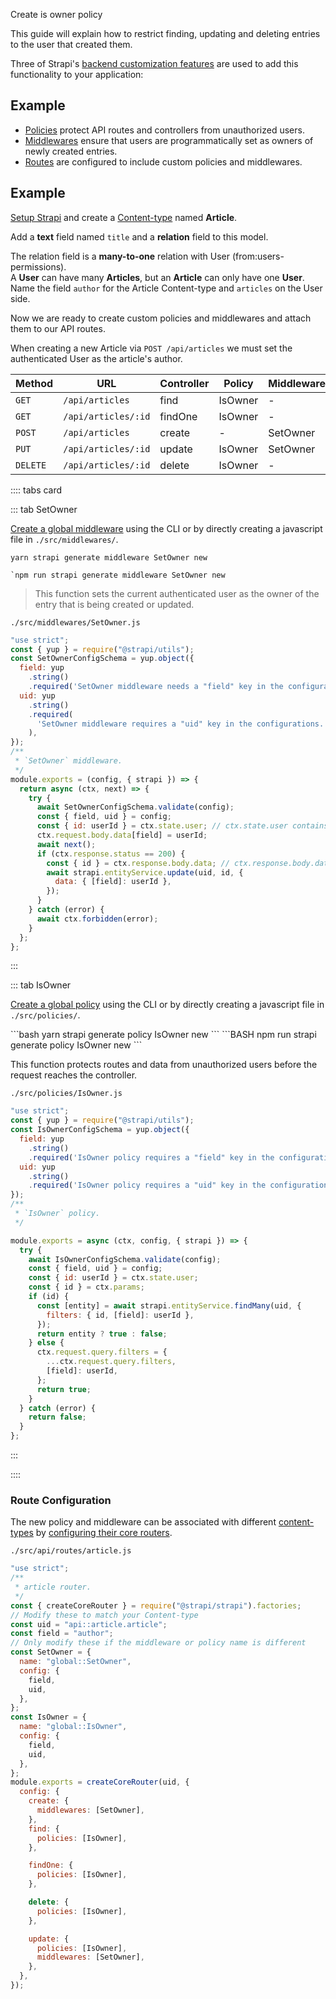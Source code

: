 Create is owner policy

This guide will explain how to restrict finding, updating and deleting entries to the user that created them.

Three of Strapi's [backend customization features](/developer-docs/latest/development/backend-customization) are used to add this functionality to your application:

## Example

- [Policies](/developer-docs/latest/development/backend-customization/middlewares.html) protect API routes and controllers from unauthorized users.
- [Middlewares](/developer-docs/latest/development/backend-customization/middlewares.html) ensure that users are programmatically set as owners of newly created entries.
- [Routes](/developer-docs/latest/development/backend-customization/routes.html) are configured to include custom policies and middlewares.

## Example

[Setup Strapi](/developer-docs/latest/setup-deployment-guides/installation/cli.html#preparing-the-installation) and create a [Content-type](/developer-docs/latest/development/backend-customization/models.html) named **Article**.

Add a **text** field named `title` and a **relation** field to this model.

The relation field is a **many-to-one** relation with User (from:users-permissions).<br>
A **User** can have many **Articles**, but an **Article** can only have one **User**.<br>
Name the field `author` for the Article Content-type and `articles` on the User side.

Now we are ready to create custom policies and middlewares and attach them to our API routes.

When creating a new Article via `POST /api/articles` we must set the authenticated User as the article's author.

| Method   | URL                 | Controller | Policy  | Middleware |
| -------- | ------------------- | ---------- | ------- | ---------- |
| `GET`    | `/api/articles`     | find       | IsOwner | -          |
| `GET`    | `/api/articles/:id` | findOne    | IsOwner | -          |
| `POST`   | `/api/articles`     | create     | -       | SetOwner   |
| `PUT`    | `/api/articles/:id` | update     | IsOwner | SetOwner   |
| `DELETE` | `/api/articles/:id` | delete     | IsOwner | -          |

</div>

:::: tabs card

::: tab SetOwner

[Create a global middleware](/developer-docs/latest/development/backend-customization/middlewares.html) using the CLI or by directly creating a javascript file in `./src/middlewares/`.

```yarn
yarn strapi generate middleware SetOwner new
```

</code-block>

```yarn
`npm run strapi generate middleware SetOwner new
```

> This function sets the current authenticated user as the owner of the entry that is being created or updated.

`./src/middlewares/SetOwner.js`

```js
"use strict";
const { yup } = require("@strapi/utils");
const SetOwnerConfigSchema = yup.object({
  field: yup
    .string()
    .required('SetOwner middleware needs a "field" key in the configurations.'),
  uid: yup
    .string()
    .required(
      'SetOwner middleware requires a "uid" key in the configurations.'
    ),
});
/**
 * `SetOwner` middleware.
 */
module.exports = (config, { strapi }) => {
  return async (ctx, next) => {
    try {
      await SetOwnerConfigSchema.validate(config);
      const { field, uid } = config;
      const { id: userId } = ctx.state.user; // ctx.state.user contains the current authenticated user
      ctx.request.body.data[field] = userId;
      await next();
      if (ctx.response.status == 200) {
        const { id } = ctx.response.body.data; // ctx.response.body.data containts the just created/updated entity
        await strapi.entityService.update(uid, id, {
          data: { [field]: userId },
        });
      }
    } catch (error) {
      await ctx.forbidden(error);
    }
  };
};
```

:::

::: tab IsOwner

[Create a global policy](/developer-docs/latest/development/backend-customization/policies.html) using the CLI or by directly creating a javascript file in `./src/policies/`.

<code-group>

<code-block title="YARN">
```bash
yarn strapi generate policy IsOwner new
```
</code-block>

<code-block title="NPM">
```BASH
npm run strapi generate policy IsOwner new
```
</code-block>

</code-group>

This function protects routes and data from unauthorized users before the request reaches the controller.

`./src/policies/IsOwner.js`

```js
"use strict";
const { yup } = require("@strapi/utils");
const IsOwnerConfigSchema = yup.object({
  field: yup
    .string()
    .required('IsOwner policy requires a "field" key in the configurations.'),
  uid: yup
    .string()
    .required('IsOwner policy requires a "uid" key in the configurations.'),
});
/**
 * `IsOwner` policy.
 */

module.exports = async (ctx, config, { strapi }) => {
  try {
    await IsOwnerConfigSchema.validate(config);
    const { field, uid } = config;
    const { id: userId } = ctx.state.user;
    const { id } = ctx.params;
    if (id) {
      const [entity] = await strapi.entityService.findMany(uid, {
        filters: { id, [field]: userId },
      });
      return entity ? true : false;
    } else {
      ctx.request.query.filters = {
        ...ctx.request.query.filters,
        [field]: userId,
      };
      return true;
    }
  } catch (error) {
    return false;
  }
};
```

:::

::::

### Route Configuration

The new policy and middleware can be associated with different [content-types](/developer-docs/latest/development/backend-customization/models.html#content-types) by [configuring their core routers](/developer-docs/latest/development/backend-customization/routes.html#configuring-core-routers).

`./src/api/routes/article.js`

```javascript
"use strict";
/**
 * article router.
 */
const { createCoreRouter } = require("@strapi/strapi").factories;
// Modify these to match your Content-type
const uid = "api::article.article";
const field = "author";
// Only modify these if the middleware or policy name is different
const SetOwner = {
  name: "global::SetOwner",
  config: {
    field,
    uid,
  },
};
const IsOwner = {
  name: "global::IsOwner",
  config: {
    field,
    uid,
  },
};
module.exports = createCoreRouter(uid, {
  config: {
    create: {
      middlewares: [SetOwner],
    },
    find: {
      policies: [IsOwner],
    },

    findOne: {
      policies: [IsOwner],
    },

    delete: {
      policies: [IsOwner],
    },

    update: {
      policies: [IsOwner],
      middlewares: [SetOwner],
    },
  },
});
```
